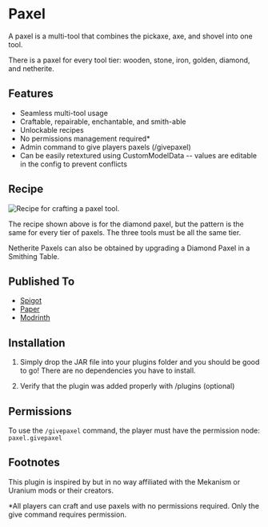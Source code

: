 # Paxel

A paxel is a multi-tool that combines the pickaxe, axe, and shovel into one tool.

There is a paxel for every tool tier: wooden, stone, iron, golden, diamond, and netherite.

## Features
- Seamless multi-tool usage
- Craftable, repairable, enchantable, and smith-able
- Unlockable recipes
- No permissions management required*
- Admin command to give players paxels (/givepaxel)
- Can be easily retextured using CustomModelData -- values are editable in the config to prevent conflicts

## Recipe
![Recipe for crafting a paxel tool.](https://raw.githubusercontent.com/PoorgrammerDev/VanillaPlus/media/paxel-crafting.png)

The recipe shown above is for the diamond paxel, but the pattern is the same for every tier of paxels. The three tools must be all the same tier.

Netherite Paxels can also be obtained by upgrading a Diamond Paxel in a Smithing Table.

## Published To
- [Spigot](https://www.spigotmc.org/resources/paxel.110810/)
- [Paper](https://hangar.papermc.io/FullPotato/Paxel)
- [Modrinth](https://modrinth.com/plugin/craftablepaxels)

## Installation
1. Simply drop the JAR file into your plugins folder and you should be good to go! There are no dependencies you have to install.

2. Verify that the plugin was added properly with /plugins (optional)

## Permissions
To use the `/givepaxel` command, the player must have the permission node: `paxel.givepaxel`

## Footnotes
This plugin is inspired by but in no way affiliated with the Mekanism or Uranium mods or their creators.

*All players can craft and use paxels with no permissions required. Only the give command requires permission.